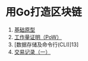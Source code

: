# 用Go打造区块链
 
1. [基础原型][1]
2. [工作量证明（PoW）][2]
3. [数据存储及命令行(CLI)]13]
4. [交易记录（一）][4]


[1]:https://github.com/FLHonker/go-BlockChain/tree/part_1
[2]:https://github.com/FLHonker/go-BlockChain/tree/part_2
[3]:https://github.com/FLHonker/go-BlockChain/tree/part_3
[4]:https://github.com/FLHonker/go-BlockChain/tree/part_4